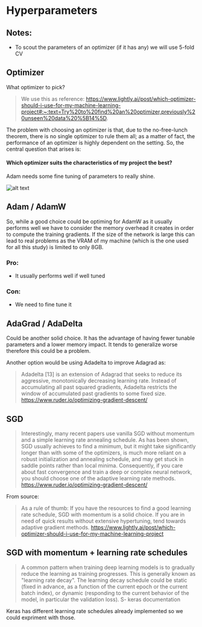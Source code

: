 # Hyperparameters
## Notes:
- To scout the parameters of an optimizer (if it has any) we will use 5-fold CV
## Optimizer
What optimizer to pick?
> We use this as reference: https://www.lightly.ai/post/which-optimizer-should-i-use-for-my-machine-learning-project#:~:text=Try%20to%20find%20an%20optimizer,previously%20unseen%20data%20%5B14%5D.

The problem with choosing an optimizer is that, due to the no-free-lunch theorem, there is no single optimizer to rule them all; as a matter of fact, the performance of an optimizer is highly dependent on the setting. So, the central question that arises is:

#### Which optimizer suits the characteristics of my project the best?
Adam needs some fine tuning of parameters to really shine.

![alt text](/home/jacopo/Downloads/62cd5ce03261cbb02f18863c_table.png)


## Adam / AdamW
So, while a good choice could be optiming for AdamW as it usually performs well we have to consider the memory overhead it creates in order to compute the training gradients. If the size of the network is large this can lead to real problems as the VRAM of my machine (which is the one used for all this study) is limited to only 8GB.

### Pro:
- It usually performs well if well tuned

### Con:
- We need to fine tune it

## AdaGrad / AdaDelta
Could be another solid choice. It has the advantage of having fewer tunable parameters and a lower memory impact.
It tends to generalize worse therefore this could be a problem.

Another option would be using Adadelta to improve Adagrad as:
> Adadelta [13] is an extension of Adagrad that seeks to reduce its aggressive, monotonically decreasing learning rate. Instead of accumulating all past squared gradients, Adadelta restricts the window of accumulated past gradients to some fixed size.
> https://www.ruder.io/optimizing-gradient-descent/


## SGD
> Interestingly, many recent papers use vanilla SGD without momentum and a simple learning rate annealing schedule. As has been shown, SGD usually achieves to find a minimum, but it might take significantly longer than with some of the optimizers, is much more reliant on a robust initialization and annealing schedule, and may get stuck in saddle points rather than local minima. Consequently, if you care about fast convergence and train a deep or complex neural network, you should choose one of the adaptive learning rate methods.
> https://www.ruder.io/optimizing-gradient-descent/


From source:
> As a rule of thumb: If you have the resources to find a good learning rate schedule, SGD with momentum is a solid choice. If you are in need of quick results without extensive hypertuning, tend towards adaptive gradient methods.
>https://www.lightly.ai/post/which-optimizer-should-i-use-for-my-machine-learning-project
 
 
 ## SGD with momentum + learning rate schedules
> A common pattern when training deep learning models is to gradually reduce the learning as training progresses. This is generally known as "learning rate decay".
 The learning decay schedule could be static (fixed in advance, as a function of the current epoch or the current batch index), or dynamic (responding to the current behavior of the model, in particular the validation loss).
 S\- keras documentation

Keras has different learning rate schedules already implemented so we could expriment with those.

